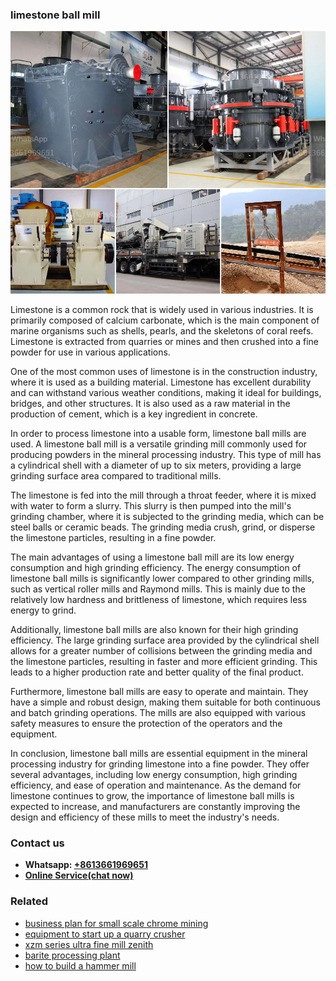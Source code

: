 <h3>limestone ball mill</h3><img src='1708587011.jpg' alt=''><p>Limestone is a common rock that is widely used in various industries. It is primarily composed of calcium carbonate, which is the main component of marine organisms such as shells, pearls, and the skeletons of coral reefs. Limestone is extracted from quarries or mines and then crushed into a fine powder for use in various applications.</p><p>One of the most common uses of limestone is in the construction industry, where it is used as a building material. Limestone has excellent durability and can withstand various weather conditions, making it ideal for buildings, bridges, and other structures. It is also used as a raw material in the production of cement, which is a key ingredient in concrete.</p><p>In order to process limestone into a usable form, limestone ball mills are used. A limestone ball mill is a versatile grinding mill commonly used for producing powders in the mineral processing industry. This type of mill has a cylindrical shell with a diameter of up to six meters, providing a large grinding surface area compared to traditional mills.</p><p>The limestone is fed into the mill through a throat feeder, where it is mixed with water to form a slurry. This slurry is then pumped into the mill's grinding chamber, where it is subjected to the grinding media, which can be steel balls or ceramic beads. The grinding media crush, grind, or disperse the limestone particles, resulting in a fine powder.</p><p>The main advantages of using a limestone ball mill are its low energy consumption and high grinding efficiency. The energy consumption of limestone ball mills is significantly lower compared to other grinding mills, such as vertical roller mills and Raymond mills. This is mainly due to the relatively low hardness and brittleness of limestone, which requires less energy to grind.</p><p>Additionally, limestone ball mills are also known for their high grinding efficiency. The large grinding surface area provided by the cylindrical shell allows for a greater number of collisions between the grinding media and the limestone particles, resulting in faster and more efficient grinding. This leads to a higher production rate and better quality of the final product.</p><p>Furthermore, limestone ball mills are easy to operate and maintain. They have a simple and robust design, making them suitable for both continuous and batch grinding operations. The mills are also equipped with various safety measures to ensure the protection of the operators and the equipment.</p><p>In conclusion, limestone ball mills are essential equipment in the mineral processing industry for grinding limestone into a fine powder. They offer several advantages, including low energy consumption, high grinding efficiency, and ease of operation and maintenance. As the demand for limestone continues to grow, the importance of limestone ball mills is expected to increase, and manufacturers are constantly improving the design and efficiency of these mills to meet the industry's needs.</p><h3>Contact us</h3><ul><li><strong>Whatsapp:&nbsp;<a href="https://wa.me/8613661969651">+8613661969651</a></strong></li><li><a href="https://swt.shibang-china.com/?git&amp;zhl&amp;limestone ball mill"><strong>Online Service(chat now)</strong></a></li></ul><h3>Related</h3><ul><li><a href='business plan for small scale chrome mining.md'>business plan for small scale chrome mining</a></li><li><a href='equipment to start up a quarry crusher.md'>equipment to start up a quarry crusher</a></li><li><a href='xzm series ultra fine mill zenith.md'>xzm series ultra fine mill zenith</a></li><li><a href='barite processing plant.md'>barite processing plant</a></li><li><a href='how to build a hammer mill.md'>how to build a hammer mill</a></li></ul>